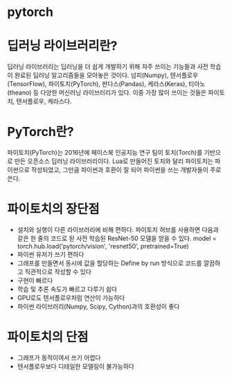 # pytorch

# 딥러닝 라이브러리란?
딥러닝 라이브러리는 딥러닝을 더 쉽게 개발하기 위해 자주 쓰이는 기능들과 사전 학습이 완료된 딥러닝 알고리즘들을 모아놓은 것이다.
넘피(Numpy), 텐서플로우(TensorFlow), 파이토치(PyTorch), 판다스(Pandas), 케라스(Keras), 티아노(theano) 등 다양한 머신러닝 라이브러리가 있다.
이중 가장 많이 쓰이는 것들은 파이토치, 텐서플로우, 케라스다.

# PyTorch란?
파이토치(PyTorch)는 2016년에 페이스북 인공지능 연구 팀이 토치(Torch)를 기반으로 만든 오픈소스 딥러닝 라이브러리이다.
Lua로 만들어진 토치와 달리 파이토치는 파이썬으로 작성되었고, 그만큼 파이썬과 호환이 잘 되어 파이썬을 쓰는 개발자들이 주로 쓴다.

# 파이토치의 장단점
- 설치와 실행이 다른 라이브러리에 비해 편하다. 파이토치 허브를 사용하면 다음과 같은 한 줄의 코드로 된 사전 학습된 ResNet-50 모델을 얻을 수 있다.
model = torch.hub.load('pytorch/vision', 'resnet50', pretrained=True)
- 파이썬 유저가 쓰기 편하다
- 그래프를 만들면서 동시에 값을 할당하는 Define by run 방식으로 코드를 깔끔하고 직관적으로 작성할 수 있다
- 구현이 빠르다
- 학습 및 추론 속도가 빠르고 다루기 쉽다
- GPU로도 텐서플로우처럼 연산이 가능하다
- 파이썬 라이브러리(Numpy, Scipy, Cython)과의 호환성이 좋다

# 파이토치의 단점
- 그래프가 동적이여서 쓰기 어렵다
- 텐서플로우보다 디테일한 모델링이 불가능하다

